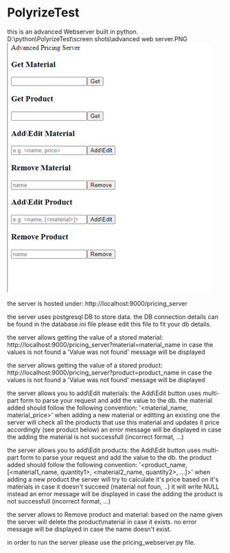 # PolyrizeTest

this is an advanced Webserver built in python. 
D:\python\PolyrizeTest\screen shots\advanced web server.PNG
![web server](/screen_shots\advanced_web_server.PNG?raw=true "Advance Web Server")

the server is hosted under: 
http://localhost:9000/pricing_server

the server uses postgresql DB to store data. the DB connection details can be found in the database.ini file please edit this file to fit your db details. 

the server allows getting the value of a stored material: 
http://localhost:9000/pricing_server?material=material_name
in case the values is not found a 'Value was not found' message will be displayed


the server allows getting the value of a stored product: 
http://localhost:9000/pricing_server?product=product_name
in case the values is not found a 'Value was not found' message will be displayed

the server allows you to add\Edit materials: 
	the Add\Edit button uses multi-part form to parse your request and add the value to the db. 
	the material added should follow the following convention: 
	'<material_name, material_price>'
	when adding a new material or editting an existing one the server will check all the products that use this material and updates it price accordingly (see product below)
	an error message will be displayed in case the adding the material is not successfull (incorrect format, ...)
	
the server allows you to add\Edit products: 
	the Add\Edit button uses multi-part form to parse your request and add the value to the db. 
	the product added should follow the following convention: 
	'<product_name, [<material1_name, quantity1>, <material2_name, quantity2>, ...]>'
	when adding a new product the server will try to calculate it's price based on it's materials in case it doesn't succeed (material not foun, ..) it will write NULL instead
	an error message will be displayed in case the adding the product is not successfull (incorrect format, ...)
	
the server allows to Remove product and material: 
	based on the name given the server will delete the product\material in case it exists. 
	no error message will be displayed in case the name doesn't exist. 


in order to run the server please use the pricing_webserver.py file.